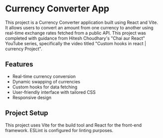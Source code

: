 # Currency Converter App

This project is a Currency Converter application built using React and Vite. It allows users to convert an amount from one currency to another using real-time exchange rates fetched from a public API. This project was completed with guidance from Hitesh Choudhary's "Chai aur React" YouTube series, specifically the video titled "Custom hooks in react | currency Project".

## Features

- Real-time currency conversion
- Dynamic swapping of currencies
- Custom hooks for data fetching
- User-friendly interface with tailored CSS
- Responsive design

## Project Setup

This project uses Vite for the build tool and React for the front-end framework. ESLint is configured for linting purposes.




